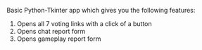 Basic Python-Tkinter app which gives you the following features:
1. Opens all 7 voting links with a click of a button
2. Opens chat report form
3. Opens gameplay report form
